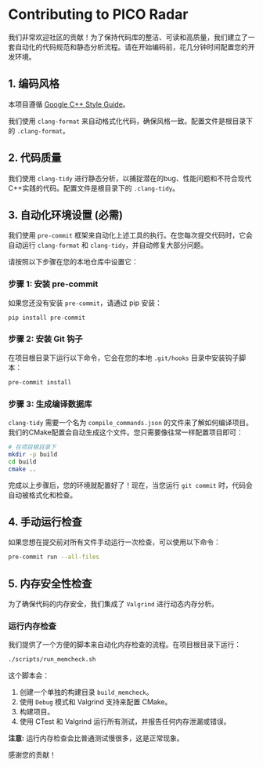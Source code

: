 # Contributing to PICO Radar

我们非常欢迎社区的贡献！为了保持代码库的整洁、可读和高质量，我们建立了一套自动化的代码规范和静态分析流程。请在开始编码前，花几分钟时间配置您的开发环境。

## 1. 编码风格

本项目遵循 [Google C++ Style Guide](https://google.github.io/styleguide/cppguide.html)。

我们使用 `clang-format` 来自动格式化代码，确保风格一致。配置文件是根目录下的 `.clang-format`。

## 2. 代码质量

我们使用 `clang-tidy` 进行静态分析，以捕捉潜在的bug、性能问题和不符合现代C++实践的代码。配置文件是根目录下的 `.clang-tidy`。

## 3. 自动化环境设置 (必需)

我们使用 `pre-commit` 框架来自动化上述工具的执行。在您每次提交代码时，它会自动运行 `clang-format` 和 `clang-tidy`，并自动修复大部分问题。

请按照以下步骤在您的本地仓库中设置它：

### 步骤 1: 安装 pre-commit

如果您还没有安装 `pre-commit`，请通过 pip 安装：

```bash
pip install pre-commit
```

### 步骤 2: 安装 Git 钩子

在项目根目录下运行以下命令，它会在您的本地 `.git/hooks` 目录中安装钩子脚本：

```bash
pre-commit install
```

### 步骤 3: 生成编译数据库

`clang-tidy` 需要一个名为 `compile_commands.json` 的文件来了解如何编译项目。我们的CMake配置会自动生成这个文件。您只需要像往常一样配置项目即可：

```bash
# 在项目根目录下
mkdir -p build
cd build
cmake ..
```

完成以上步骤后，您的环境就配置好了！现在，当您运行 `git commit` 时，代码会自动被格式化和检查。

## 4. 手动运行检查

如果您想在提交前对所有文件手动运行一次检查，可以使用以下命令：

```bash
pre-commit run --all-files
```

## 5. 内存安全性检查

为了确保代码的内存安全，我们集成了 `Valgrind` 进行动态内存分析。

### 运行内存检查

我们提供了一个方便的脚本来自动化内存检查的流程。在项目根目录下运行：

```bash
./scripts/run_memcheck.sh
```

这个脚本会：
1. 创建一个单独的构建目录 `build_memcheck`。
2. 使用 `Debug` 模式和 Valgrind 支持来配置 CMake。
3. 构建项目。
4. 使用 CTest 和 Valgrind 运行所有测试，并报告任何内存泄漏或错误。

**注意:** 运行内存检查会比普通测试慢很多，这是正常现象。

感谢您的贡献！
